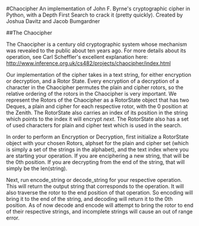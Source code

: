 #Chaocipher
An implementation of John F. Byrne's cryptographic cipher in Python, with a Depth First Search to crack it (pretty quickly).
Created by Joshua Davitz and Jacob Bumgardner

##The Chaocipher

The Chaocipher is a century old cryptographic system whose mechanism was revealed to the public about ten years ago. For
 more details about its operation, see Carl Scheffler's excellent explanation here: 
 http://www.inference.org.uk/cs482/projects/chaocipher/index.html

Our implementation of the cipher takes in a text string, for either encryption or decryption, and a Rotor State. Every 
encryption of a decryption of a character in the Chaocipher permutes the plain and cipher rotors, so the relative ordering 
of the rotors in the Chaocipher is very important. We represent the Rotors of the Chaocipher as a RotorState object 
that has two Deques, a plain and cipher for each respective rotor, with the 0 position at the Zenith. The RotorState also
carries an index of its position in the string which points to the index it will encrypt _next_. The RotorState also has
a set of used characters for plain and cipher text which is used in the search.

In order to perform an Encryption or Decryption, first initialize a RotorState object with your chosen Rotors, alphset for
the plain and cipher set (which is simply a set of the strings in the alphabet), and the text index where you are starting 
your operation. If you are enciphering a new string, that will be the 0th position. If you are decrypting from the end of
the string, that will simply be the len(string).

Next, run encode_string or decode_string for your respective operation. This will return the output string that corresponds
to the operation. It will also traverse the rotor to the end position of that operation. So encoding will bring it to the end 
of the string, and decoding will return it to the 0th position. As of now decode and encode will attempt to bring the rotor
to end of their respective strings, and incomplete strings will cause an out of range error.